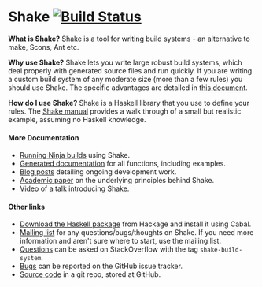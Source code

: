 # Shake [![Build Status](https://travis-ci.org/ndmitchell/shake.png)](https://travis-ci.org/ndmitchell/shake)

**What is Shake?** Shake is a tool for writing build systems - an alternative to make, Scons, Ant etc.

**Why use Shake?** Shake lets you write large robust build systems, which deal properly with generated source files and run quickly. If you are writing a custom build system of any moderate size (more than a few rules) you should use Shake. The specific advantages are detailed in [this document](https://github.com/ndmitchell/shake/blob/master/docs/Why.md#readme).

**How do I use Shake?** Shake is a Haskell library that you use to define your rules. The [Shake manual](https://github.com/ndmitchell/shake/blob/master/docs/Manual.md#readme) provides a walk through of a small but realistic example, assuming no Haskell knowledge.

#### More Documentation

* [Running Ninja builds](https://github.com/ndmitchell/shake/blob/master/docs/Ninja.md#readme) using Shake.
* [Generated documentation](http://hackage.haskell.org/packages/archive/shake/latest/doc/html/Development-Shake.html) for all functions, including examples.
* [Blog posts](http://neilmitchell.blogspot.co.uk/search/label/shake) detailing ongoing development work.
* [Academic paper](http://community.haskell.org/~ndm/downloads/paper-shake_before_building-10_sep_2012.pdf) on the underlying principles behind Shake.
* [Video](http://www.youtube.com/watch?v=xYCPpXVlqFM) of a talk introducing Shake.

#### Other links

* [Download the Haskell package](http://hackage.haskell.org/package/shake) from Hackage and install it using Cabal.
* [Mailing list](https://groups.google.com/forum/?fromgroups#!forum/shake-build-system) for any questions/bugs/thoughts on Shake. If you need more information and aren't sure where to start, use the mailing list.
* [Questions](http://stackoverflow.com/questions/tagged/shake-build-system) can be asked on StackOverflow with the tag `shake-build-system`.
* [Bugs](https://github.com/ndmitchell/shake/issues) can be reported on the GitHub issue tracker.
* [Source code](http://github.com/ndmitchell/shake) in a git repo, stored at GitHub.
